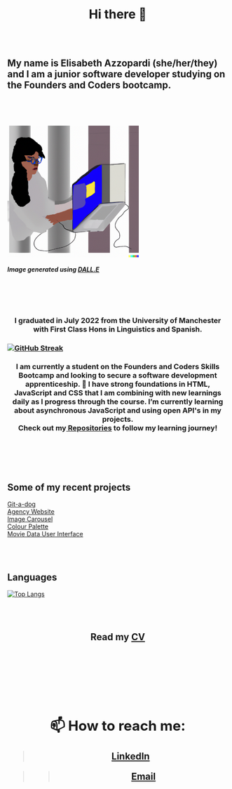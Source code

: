 <h1 align="center"> Hi there 👋 </h1> <br> <br> <h2> My name is Elisabeth Azzopardi (she/her/they) and I am a junior software developer studying on the Founders and Coders bootcamp. <h2> 
<br>
<br>
  
<img align="center" src="DALL.E.png" width="300" alt="Woman coding">

##### Image generated using [DALL.E](https://openai.com/dall-e-2/) 
<br>
<br>
<br>
<h3 align="center"> I graduated in July 2022 from the University of Manchester with First Class Hons in Linguistics and Spanish. <h3>

[![GitHub Streak](https://streak-stats.demolab.com/?user=eliazzo&theme=blueberry_duo)](https://git.io/streak-stats)

<h3 align="center"> I am currently a student on the Founders and Coders Skills Bootcamp and looking to secure a software development apprenticeship. 🌱 I have strong foundations in HTML, JavaScript and CSS that I am combining with new learnings daily as I progress through the course. I’m currently learning about asynchronous JavaScript and using open API's in my projects.<br>Check out my<a href="https://github.com/eliazzo?tab=repositories"> Repositories</a> to follow my learning journey! <h3>
<br>
<br>
<br>


## Some of my recent projects 

<a href="https://fac27.github.io/Git-a-dog/">Git-a-dog</a><br>
<a href="https://github.com/fac27/agency-website">Agency Website</a><br>
<a href="https://github.com/eliazzo/Image-Carousel">Image Carousel</a><br>
<a href="https://github.com/eliazzo/Colour-palette">Colour Palette</a><br>
<a href="https://github.com/eliazzo/Movie-data">Movie Data User Interface</a><br>

<br>
<br>
  
## Languages

[![Top Langs](https://github-readme-stats.vercel.app/api/top-langs/?username=eliazzo&theme=blueberry_duo)](https://github.com/eliazzo/github-readme-stats)

<br>
<br>



<h2 align="center"> Read my <a href="[https://eliazzo.github.io/Website-2/CV%20FAC.pdf](https://www.canva.com/design/DAFaqu380dg/MLdirn4-TqpYfbGtuBygqw/view?utm_content=DAFaqu380dg&utm_campaign=designshare&utm_medium=link&utm_source=publishsharelink)">CV<a><h2>

<br>
<br>

## 📫  How to reach me:

> [LinkedIn](https://www.linkedin.com/in/elisabeth-azzopardi-b3496a247/)

>> [Email](bethazz@hotmail.co.uk)


<!--
**eliazzo/eliazzo** is a ✨ _special_ ✨ repository because its `README.md` (this file) appears on your GitHub profile.

Here are some ideas to get you started:

- 🔭 I’m currently working on ...
- 🌱 I’m currently learning ...
- 👯 I’m looking to collaborate on ...
- 🤔 I’m looking for help with ...
- 💬 Ask me about ...
- 📫 How to reach me: ...
- 😄 Pronouns: ...
- ⚡ Fun fact: ...
-->
